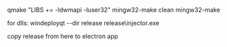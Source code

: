 qmake "LIBS += -ldwmapi -luser32" 
mingw32-make clean
mingw32-make

for dlls:
windeployqt --dir release release\injector.exe

copy release from here to electron app